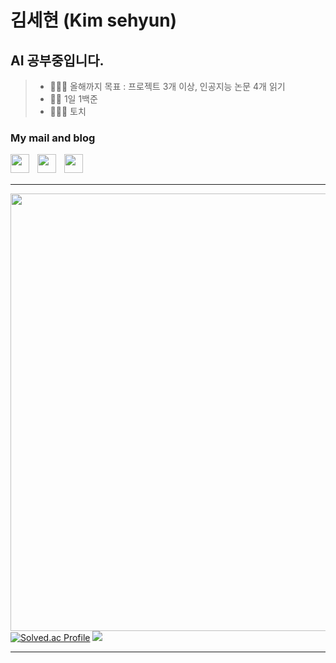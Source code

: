 # 김세현 (Kim sehyun)
## AI 공부중입니다.
>- 🏃🏻‍♀️ 올해까지 목표 : 프로젝트 3개 이상, 인공지능 논문 4개 읽기
>- 🏃🏻 1일 1백준
>- 🏃🏻‍♂️ 토치 

### My mail and blog
<a href="mailto:aprkfrmrgua@gmail.com" target="_blank">
  <img src="https://user-images.githubusercontent.com/101509164/196611221-2e0f4522-8b05-4895-a00d-148394ad7811.png" style="padding-right:10px;" width="30" align="left">
</a>
<a href="mailto:dnjfdid14@naver.com" target="_blank">
  <img src="https://user-images.githubusercontent.com/101509164/196611966-8736d416-ee3e-4f7d-9105-05f560be95e0.png" style="padding-right:10px;" width="30" align="left">
</a>
<a href="https://velog.io/@aprkfrmrgua" target="_blank">
  <img src="https://user-images.githubusercontent.com/101509164/196610533-424a8bb1-a6c6-48f2-a249-9535aca149da.png" style="padding-right:10px;" width="30" align="left">
</a>
<br/>
<br/>

---
<a href="https://velog.io/@aprkfrmrgua" target="_blank">
  <img src="https://activity-graph.herokuapp.com/graph?username=repairedserver&theme=github" width="700" align="left">
</a>
<br/>

[![Solved.ac Profile](http://mazassumnida.wtf/api/v2/generate_badge?boj=aprkfrmrgua1)](https://solved.ac/aprkfrmrgua1/)
</a>
<img src="http://mazandi.herokuapp.com/api?handle=aprkfrmrgua1&theme=dark"/>

---
